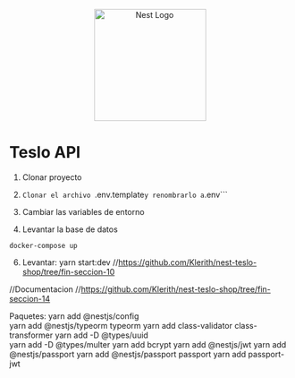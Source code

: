 <p align="center">
  <a href="http://nestjs.com/" target="blank"><img src="https://nestjs.com/img/logo-small.svg" width="200" alt="Nest Logo" /></a>
</p>

# Teslo API
1. Clonar proyecto
2. ```Clonar el archivo ```.env.template``` y renombrarlo a ```.env```
3. Cambiar las variables de entorno

5. Levantar la base de datos

```
docker-compose up
```


6. Levantar: yarn start:dev
//https://github.com/Klerith/nest-teslo-shop/tree/fin-seccion-10


//Documentacion 
//https://github.com/Klerith/nest-teslo-shop/tree/fin-seccion-14

Paquetes:
yarn add @nestjs/config         
yarn add @nestjs/typeorm typeorm
yarn add class-validator class-transformer
yarn add -D @types/uuid  
yarn add -D @types/multer
yarn add bcrypt 
yarn add @nestjs/jwt
yarn add @nestjs/passport 
yarn add @nestjs/passport passport
yarn add passport-jwt
